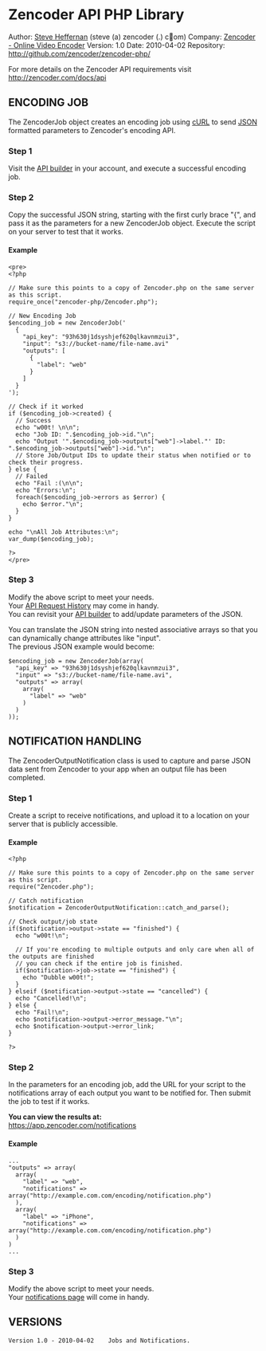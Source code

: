 Zencoder API PHP Library
==========================

Author:  [Steve Heffernan](http://www.steveheffernan.com) (steve (a) zencoder (.) c&#1;om)
Company: [Zencoder - Online Video Encoder](http://zencoder.com)
Version: 1.0
Date:    2010-04-02
Repository: <http://github.com/zencoder/zencoder-php/>

For more details on the Zencoder API requirements visit
<http://zencoder.com/docs/api>


ENCODING JOB
------------
The ZencoderJob object creates an encoding job using [cURL](http://zencoder.com/docs/glossary/curl/)
to send [JSON](http://zencoder.com/docs/glossary/json/) formatted parameters to Zencoder's encoding API.

### Step 1
Visit the [API builder](https://app.zencoder.com/api_builder) in your account,
and execute a successful encoding job.

### Step 2
Copy the successful JSON string, starting with the first curly brace "{",
and pass it as the parameters for a new ZencoderJob object. Execute the script on your server to test that it works.

#### Example
    <pre>
    <?php

    // Make sure this points to a copy of Zencoder.php on the same server as this script.
    require_once("zencoder-php/Zencoder.php");

    // New Encoding Job
    $encoding_job = new ZencoderJob('
      {
        "api_key": "93h630j1dsyshjef620qlkavnmzui3",
        "input": "s3://bucket-name/file-name.avi"
        "outputs": [
          {
            "label": "web"
          }
        ]
      }
    ');

    // Check if it worked
    if ($encoding_job->created) {
      // Success
      echo "w00t! \n\n";
      echo "Job ID: ".$encoding_job->id."\n";
      echo "Output '".$encoding_job->outputs["web"]->label."' ID: ".$encoding_job->outputs["web"]->id."\n";
      // Store Job/Output IDs to update their status when notified or to check their progress.
    } else {
      // Failed
      echo "Fail :(\n\n";
      echo "Errors:\n";
      foreach($encoding_job->errors as $error) {
        echo $error."\n";
      }
    }

    echo "\nAll Job Attributes:\n";
    var_dump($encoding_job);

    ?>
    </pre>

### Step 3
Modify the above script to meet your needs.  
Your [API Request History](https://app.zencoder.com/api_requests) may come in handy.  
You can revisit your [API builder](https://app.zencoder.com/api_builder) to add/update parameters of the JSON.  

You can translate the JSON string into nested associative arrays so that you can dynamically change attributes like "input".  
The previous JSON example would become:

    $encoding_job = new ZencoderJob(array(
      "api_key" => "93h630j1dsyshjef620qlkavnmzui3",
      "input" => "s3://bucket-name/file-name.avi",
      "outputs" => array(
        array(
          "label" => "web"
        )
      )
    ));



NOTIFICATION HANDLING
----------------------
The ZencoderOutputNotification class is used to capture and parse JSON data sent from
Zencoder to your app when an output file has been completed.



### Step 1
Create a script to receive notifications, and upload it to a location on your server that is publicly accessible.

#### Example
    <?php

    // Make sure this points to a copy of Zencoder.php on the same server as this script.
    require("Zencoder.php");

    // Catch notification
    $notification = ZencoderOutputNotification::catch_and_parse();

    // Check output/job state
    if($notification->output->state == "finished") {
      echo "w00t!\n";

      // If you're encoding to multiple outputs and only care when all of the outputs are finished
      // you can check if the entire job is finished.
      if($notification->job->state == "finished") {
        echo "Dubble w00t!";
      }
    } elseif ($notification->output->state == "cancelled") {
      echo "Cancelled!\n";
    } else {
      echo "Fail!\n";
      echo $notification->output->error_message."\n";
      echo $notification->output->error_link;
    }

    ?>

### Step 2
In the parameters for an encoding job, add the URL for your script to the notifications array of each output you want to be notified for. 
Then submit the job to test if it works.  

**You can view the results at:**  
<https://app.zencoder.com/notifications>

#### Example
    ...
    "outputs" => array(
      array(
        "label" => "web",
        "notifications" => array("http://example.com.com/encoding/notification.php")
      ),
      array(
        "label" => "iPhone",
        "notifications" => array("http://example.com.com/encoding/notification.php")
      )
    )
    ...


### Step 3
Modify the above script to meet your needs.  
Your [notifications page](https://app.zencoder.com/notifications) will come in handy.

VERSIONS
---------

    Version 1.0 - 2010-04-02    Jobs and Notifications.